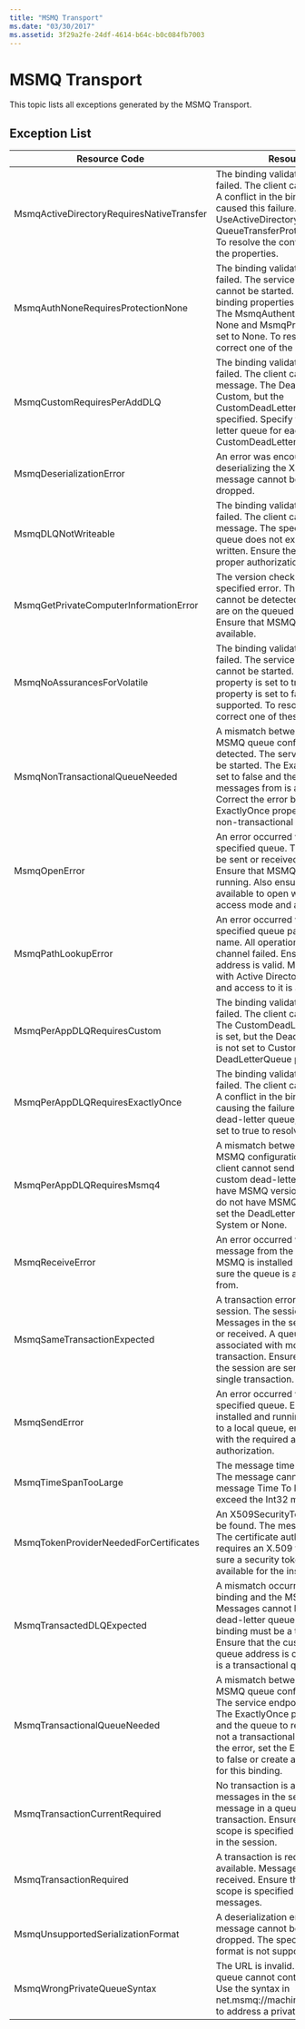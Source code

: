 ```yaml
---
title: "MSMQ Transport"
ms.date: "03/30/2017"
ms.assetid: 3f29a2fe-24df-4614-b64c-b0c084fb7003
---
```

# MSMQ Transport
This topic lists all exceptions generated by the MSMQ Transport.  

## Exception List  


|               Resource Code               |                                                                                                                                                               Resource String                                                                                                                                                                |
|-------------------------------------------|----------------------------------------------------------------------------------------------------------------------------------------------------------------------------------------------------------------------------------------------------------------------------------------------------------------------------------------------|
| MsmqActiveDirectoryRequiresNativeTransfer |                             The binding validation for the message failed. The client cannot send messages. A conflict in the binding properties caused this failure. The UseActiveDirectory is set to true and QueueTransferProtocol is set to Native. To resolve the conflict, correct one of the properties.                              |
|    MsmqAuthNoneRequiresProtectionNone     |                 The binding validation for the service failed. The service endpoint or the client cannot be started. A conflict in the binding properties caused this failure. The MsmqAuthenticationMode is set to None and MsmqProtectionLevel is not set to None. To resolve to conflict, correct one of the properties.                  |
|        MsmqCustomRequiresPerAddDLQ        |                                The binding validation for the message failed. The client cannot send the message. The DeadLetterQueue is set to Custom, but the CustomDeadLetterQueue is not specified. Specify the URI of the dead letter queue for each application in the CustomDeadLetterQueue property.                                 |
|         MsmqDeserializationError          |                                                                                                                 An error was encountered while deserializing the XML message. The message cannot be received and is dropped.                                                                                                                 |
|            MsmqDLQNotWriteable            |                                                          The binding validation for the client failed. The client cannot send a message. The specified dead-letter queue does not exist or cannot be written. Ensure the queue exists with the proper authorization to write to it.                                                          |
|  MsmqGetPrivateComputerInformationError   |                                                                      The version check failed with the specified error. The version of MSMQ cannot be detected All operations that are on the queued channel will fail. Ensure that MSMQ is installed and is available.                                                                      |
|        MsmqNoAssurancesForVolatile        |                                   The binding validation for the service failed. The service endpoint or the client cannot be started. The ExactlyOnce property is set to true and the Durable property is set to false. This is not supported. To resolve the conflict, correct one of these properties.                                    |
|      MsmqNonTransactionalQueueNeeded      |        A mismatch between the binding and MSMQ queue configuration was detected. The service endpoint cannot be started. The ExactlyOnce property is set to false and the queue to read messages from is a transactional queue. Correct the error by setting the ExactlyOnce property to true or create a non-transactional binding.         |
|               MsmqOpenError               |                                           An error occurred while opening the specified queue. The message cannot be sent or received from the queue. Ensure that MSMQ is installed and running. Also ensure that the queue is available to open with the required access mode and authorization.                                            |
|            MsmqPathLookupError            |                                   An error occurred when converting the specified queue path name to the format name. All operations on the queued channel failed. Ensure that the queue address is valid. MSMQ must be installed with Active Directory integration enabled and access to it is available.                                   |
|        MsmqPerAppDLQRequiresCustom        |                                                         The binding validation on the client failed. The client cannot send messages. The CustomDeadLetterQueue property is set, but the DeadLetterQueue property is not set to Custom. Set the DeadLetterQueue property to Custom.                                                          |
|     MsmqPerAppDLQRequiresExactlyOnce      |                                                   The binding validation for the client failed. The client cannot send messages. A conflict in the binding properties is causing the failure. To use the custom dead-letter queue, ExactlyOnce must be set to true to resolve to conflict.                                                   |
|        MsmqPerAppDLQRequiresMsmq4         |                            A mismatch between the binding and MSMQ configuration was detected. The client cannot send messages. To use the custom dead-letter queue, you must have MSMQ version 4.0 or higher. If you do not have MSMQ version 4.0 or higher set the DeadLetterQueue property to System or None.                             |
|             MsmqReceiveError              |                                                                                           An error occurred while receiving a message from the queue. Ensure that MSMQ is installed and running. Make sure the queue is available to receive from.                                                                                           |
|        MsmqSameTransactionExpected        |                      A transaction error occurred for this session. The session channel is faulted. Messages in the session cannot be sent or received. A queued session cannot be associated with more than one transaction. Ensure that all messages in the session are sent or received using a single transaction.                       |
|               MsmqSendError               |                                                               An error occurred while sending to the specified queue. Ensure that MSMQ is installed and running. If you are sending to a local queue, ensure the queue exists with the required access mode and authorization.                                                               |
|           MsmqTimeSpanTooLarge            |                                                                                                   The message time to live is too large. The message cannot be sent. The message Time To Live (TTL) cannot exceed the Int32 maximum value.                                                                                                   |
|  MsmqTokenProviderNeededForCertificates   |                                                       An X509SecurityTokenProvider cannot be found. The message cannot be sent. The certificate authentication mode requires an X.509 token provider. Make sure a security token provider is available for the installed certificate.                                                        |
|         MsmqTransactedDLQExpected         |                             A mismatch occurred between the binding and the MSMQ configuration. Messages cannot be sent. The custom dead-letter queue specified in the binding must be a transaction queue. Ensure that the custom dead-letter queue address is correct and the queue is a transactional queue.                              |
|       MsmqTransactionalQueueNeeded        | A mismatch between the binding and the MSMQ queue configuration occurred. The service endpoint cannot be started. The ExactlyOnce property is set to true and the queue to read messages from is not a transactional queue. To correct to the error, set the ExactlyOnce property to false or create a transactional queue for this binding. |
|      MsmqTransactionCurrentRequired       |                                                                 No transaction is available to send messages in the session. To send a message in a queued session requires a transaction. Ensure that a transaction scope is specified to send the message in the session.                                                                  |
|          MsmqTransactionRequired          |                                                                                       A transaction is required but is not available. Messages cannot be sent or received. Ensure that the transaction scope is specified to send or receive messages.                                                                                       |
|    MsmqUnsupportedSerializationFormat     |                                                                                                    A deserialization error occurred. The message cannot be received and is dropped. The specified serialization format is not supported.                                                                                                     |
|        MsmqWrongPrivateQueueSyntax        |                                                                                        The URL is invalid. The URL for the queue cannot contain the '$' character. Use the syntax in net.msmq://machine/private/queueName to address a private queue.                                                                                        |

